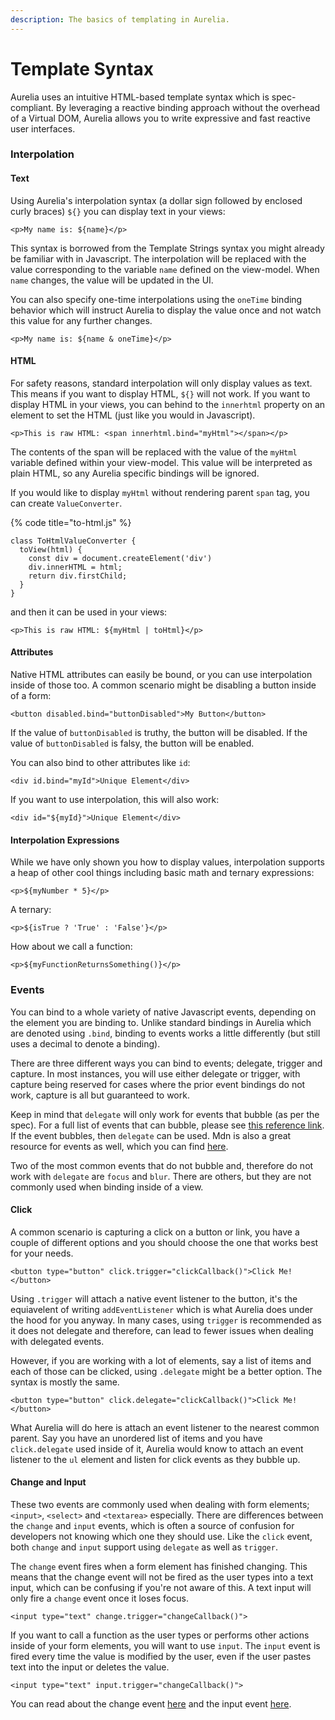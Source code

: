 ```yaml
---
description: The basics of templating in Aurelia.
---
```


# Template Syntax

Aurelia uses an intuitive HTML-based template syntax which is spec-compliant. By leveraging a reactive binding approach without the overhead of a Virtual DOM, Aurelia allows you to write expressive and fast reactive user interfaces.

### Interpolation

#### Text

Using Aurelia's interpolation syntax \(a dollar sign followed by enclosed curly braces\) `${}` you can display text in your views:

```text
<p>My name is: ${name}</p>
```

This syntax is borrowed from the Template Strings syntax you might already be familiar with in Javascript. The interpolation will be replaced with the value corresponding to the variable `name` defined on the view-model. When `name` changes, the value will be updated in the UI.

You can also specify one-time interpolations using the `oneTime` binding behavior which will instruct Aurelia to display the value once and not watch this value for any further changes.

```text
<p>My name is: ${name & oneTime}</p>
```

#### HTML

For safety reasons, standard interpolation will only display values as text. This means if you want to display HTML, `${}` will not work. If you want to display HTML in your views, you can behind to the `innerhtml` property on an element to set the HTML \(just like you would in Javascript\).

```text
<p>This is raw HTML: <span innerhtml.bind="myHtml"></span></p>
```

The contents of the span will be replaced with the value of the `myHtml` variable defined within your view-model. This value will be interpreted as plain HTML, so any Aurelia specific bindings will be ignored.

If you would like to display `myHtml` without rendering parent `span` tag, you can create `ValueConverter`.

{% code title="to-html.js" %}
```text
class ToHtmlValueConverter {
  toView(html) {
    const div = document.createElement('div')
    div.innerHTML = html;
    return div.firstChild;
  }
}
```

and then it can be used in your views:

```text
<p>This is raw HTML: ${myHtml | toHtml}</p>
```

#### Attributes

Native HTML attributes can easily be bound, or you can use interpolation inside of those too. A common scenario might be disabling a button inside of a form:

```text
<button disabled.bind="buttonDisabled">My Button</button>
```

If the value of `buttonDisabled` is truthy, the button will be disabled. If the value of `buttonDisabled` is falsy, the button will be enabled.

You can also bind to other attributes like `id`:

```text
<div id.bind="myId">Unique Element</div>
```

If you want to use interpolation, this will also work:

```text
<div id="${myId}">Unique Element</div>
```

#### Interpolation Expressions

While we have only shown you how to display values, interpolation supports a heap of other cool things including basic math and ternary expressions:

```text
<p>${myNumber * 5}</p>
```

A ternary:

```text
<p>${isTrue ? 'True' : 'False'}</p>
```

How about we call a function:

```text
<p>${myFunctionReturnsSomething()}</p>
```

### Events

You can bind to a whole variety of native Javascript events, depending on the element you are binding to. Unlike standard bindings in Aurelia which are denoted using `.bind`, binding to events works a little differently \(but still uses a decimal to denote a binding\).

There are three different ways you can bind to events; delegate, trigger and capture. In most instances, you will use either delegate or trigger, with capture being reserved for cases where the prior event bindings do not work, capture is all but guaranteed to work.

Keep in mind that `delegate` will only work for events that bubble \(as per the spec\). For a full list of events that can bubble, please see [this reference link](https://en.m.wikipedia.org/wiki/DOM_events#Events). If the event bubbles, then `delegate` can be used. Mdn is also a great resource for events as well, which you can find [here](https://developer.mozilla.org/en-US/docs/Web/Events).

Two of the most common events that do not bubble and, therefore do not work with `delegate` are `focus` and `blur`. There are others, but they are not commonly used when binding inside of a view.

#### Click

A common scenario is capturing a click on a button or link, you have a couple of different options and you should choose the one that works best for your needs.

```text
<button type="button" click.trigger="clickCallback()">Click Me!</button>
```

Using `.trigger` will attach a native event listener to the button, it's the equiavelent of writing `addEventListener` which is what Aurelia does under the hood for you anyway. In many cases, using `trigger` is recommended as it does not delegate and therefore, can lead to fewer issues when dealing with delegated events.

However, if you are working with a lot of elements, say a list of items and each of those can be clicked, using `.delegate` might be a better option. The syntax is mostly the same.

```text
<button type="button" click.delegate="clickCallback()">Click Me!</button>
```

What Aurelia will do here is attach an event listener to the nearest common parent. Say you have an unordered list of items and you have `click.delegate` used inside of it, Aurelia would know to attach an event listener to the `ul` element and listen for click events as they bubble up.

#### Change and Input

These two events are commonly used when dealing with form elements; `<input>`, `<select>` and `<textarea>` especially. There are differences between the `change` and `input` events, which is often a source of confusion for developers not knowing which one they should use. Like the `click` event, both `change` and `input` support using `delegate` as well as `trigger`.

The `change` event fires when a form element has finished changing. This means that the change event will not be fired as the user types into a text input, which can be confusing if you're not aware of this. A text input will only fire a `change` event once it loses focus.

```text
<input type="text" change.trigger="changeCallback()">
```

If you want to call a function as the user types or performs other actions inside of your form elements, you will want to use `input`. The `input` event is fired every time the value is modified by the user, even if the user pastes text into the input or deletes the value.

```text
<input type="text" input.trigger="changeCallback()">
```

You can read about the change event [here](https://developer.mozilla.org/en-US/docs/Web/API/HTMLElement/change_event) and the input event [here](https://developer.mozilla.org/en-US/docs/Web/API/HTMLElement/input_event).

